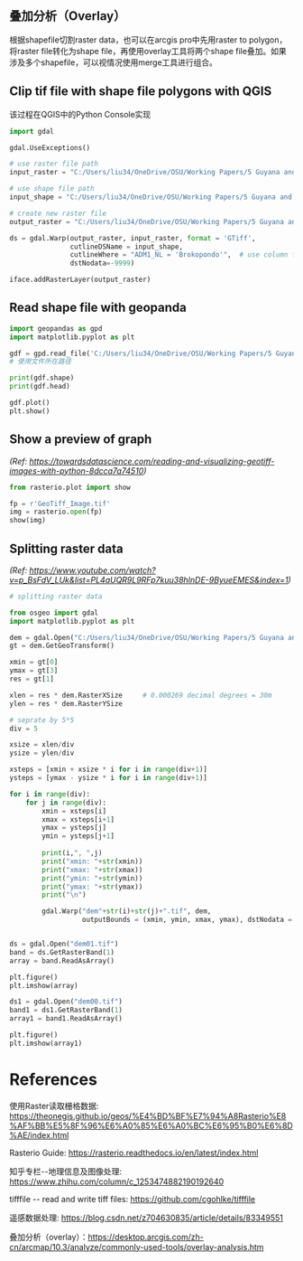 ## 叠加分析（Overlay）

根据shapefile切割raster data，也可以在arcgis pro中先用raster to polygon，将raster file转化为shape file，再使用overlay工具将两个shape file叠加。如果涉及多个shapefile，可以视情况使用merge工具进行组合。


## Clip tif file with shape file polygons with QGIS

该过程在QGIS中的Python Console实现

```python
import gdal

gdal.UseExceptions()

# use raster file path
input_raster = "C:/Users/liu34/OneDrive/OSU/Working Papers/5 Guyana and Suriname/Data/TMF_data/AnnualChange/JRC_TMF_AnnualChange_v1_1990_SAM_ID49_N10_W60.tif"

# use shape file path
input_shape = "C:/Users/liu34/OneDrive/OSU/Working Papers/5 Guyana and Suriname/Data/Geographic files/Surinam_files/sur_admbnda_adm1_2017.shp"

# create new raster file
output_raster = "C:/Users/liu34/OneDrive/OSU/Working Papers/5 Guyana and Suriname/PythonProject/surinam_test.tif"

ds = gdal.Warp(output_raster, input_raster, format = 'GTiff',
               cutlineDSName = input_shape,
               cutlineWhere = "ADM1_NL = 'Brokopondo'",  # use column from shape file
               dstNodata=-9999)

iface.addRasterLayer(output_raster)
```

## Read shape file with geopanda

```python
import geopandas as gpd
import matplotlib.pyplot as plt

gdf = gpd.read_file('C:/Users/liu34/OneDrive/OSU/Working Papers/5 Guyana and Suriname/Data/Geographic files/Surinam_files/sur_admbnda_adm1_2017.shp') 
# 使用文件所在路径

print(gdf.shape)
print(gdf.head)

gdf.plot()
plt.show()
```

## Show a preview of graph
*(Ref: https://towardsdatascience.com/reading-and-visualizing-geotiff-images-with-python-8dcca7a74510)*


```python
from rasterio.plot import show

fp = r'GeoTiff_Image.tif'
img = rasterio.open(fp)
show(img)
```

## Splitting raster data
*(Ref: https://www.youtube.com/watch?v=p_BsFdV_LUk&list=PL4aUQR9L9RFp7kuu38hInDE-9ByueEMES&index=1)*

```python
# splitting raster data

from osgeo import gdal
import matplotlib.pyplot as plt

dem = gdal.Open("C:/Users/liu34/OneDrive/OSU/Working Papers/5 Guyana and Suriname/Data/TMF_data/AnnualChange/JRC_TMF_AnnualChange_v1_1990_SAM_ID49_N10_W60.tif")
gt = dem.GetGeoTransform()

xmin = gt[0]
ymax = gt[3]
res = gt[1]

xlen = res * dem.RasterXSize     # 0.000269 decimal degrees = 30m
ylen = res * dem.RasterYSize

# seprate by 5*5
div = 5

xsize = xlen/div
ysize = ylen/div

xsteps = [xmin + xsize * i for i in range(div+1)]
ysteps = [ymax - ysize * i for i in range(div+1)]

for i in range(div):
    for j in range(div):
        xmin = xsteps[i]
        xmax = xsteps[i+1]
        ymax = ysteps[j]
        ymin = ysteps[j+1]
        
        print(i,", ",j)
        print("xmin: "+str(xmin))
        print("xmax: "+str(xmax))
        print("ymin: "+str(ymin))
        print("ymax: "+str(ymax))
        print("\n")

        gdal.Warp("dem"+str(i)+str(j)+".tif", dem, 
                  outputBounds = (xmin, ymin, xmax, ymax), dstNodata = -9999)


ds = gdal.Open("dem01.tif")
band = ds.GetRasterBand(1)
array = band.ReadAsArray()

plt.figure()
plt.imshow(array)

ds1 = gdal.Open("dem00.tif")
band1 = ds1.GetRasterBand(1)
array1 = band1.ReadAsArray()

plt.figure()
plt.imshow(array1)
```


# References

使用Raster读取栅格数据: https://theonegis.github.io/geos/%E4%BD%BF%E7%94%A8Rasterio%E8%AF%BB%E5%8F%96%E6%A0%85%E6%A0%BC%E6%95%B0%E6%8D%AE/index.html

Rasterio Guide: https://rasterio.readthedocs.io/en/latest/index.html

知乎专栏--地理信息及图像处理: https://www.zhihu.com/column/c_1253474882190192640

tifffile -- read and write tiff files: https://github.com/cgohlke/tifffile

遥感数据处理: https://blog.csdn.net/z704630835/article/details/83349551

叠加分析（overlay）：https://desktop.arcgis.com/zh-cn/arcmap/10.3/analyze/commonly-used-tools/overlay-analysis.htm
